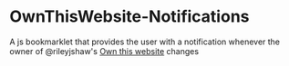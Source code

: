 # OwnThisWebsite-Notifications
A js bookmarklet that provides the user with a notification whenever the owner of @rileyjshaw's [Own this website](https://github.com/rileyjshaw/own-this-website) changes

